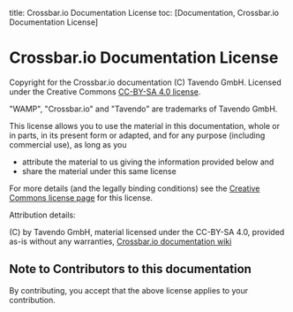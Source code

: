 title: Crossbar.io Documentation License
toc: [Documentation, Crossbar.io Documentation License]

# Crossbar.io Documentation License

Copyright for the Crossbar.io documentation (C) Tavendo GmbH.
Licensed under the Creative Commons [CC-BY-SA 4.0 license](https://creativecommons.org/licenses/by-sa/4.0/).

"WAMP", "Crossbar.io" and "Tavendo" are trademarks of Tavendo GmbH.

This license allows you to use the material in this documentation, whole or in parts, in its present form or adapted, and for any purpose (including commercial use), as long as you

* attribute the material to us giving the information provided below and
* share the material under this same license

For more details (and the legally binding conditions) see the [Creative Commons license page](https://creativecommons.org/licenses/by-sa/4.0/#) for this license.

Attribution details:

(C) by Tavendo GmbH, material licensed under the CC-BY-SA 4.0, provided as-is without any warranties, [Crossbar.io documentation wiki](https://github.com/crossbario/crossbar/wiki)

## Note to Contributors to this documentation

By contributing, you accept that the above license applies to your contribution.